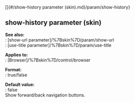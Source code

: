 []{#/show-history parameter (skin).md}/param/show-history}    
## show-history parameter (skin)    
**See also:**    
:   [show-url parameter]/%7Bskin%7D/param/show-url    
:   [use-title parameter]/%7Bskin%7D/param/use-title    
<!-- -->    
**Applies to:**    
:   [Browser]/%7Bskin%7D/control/browser    
<!-- -->    
**Format:**    
:   true/false    
<!-- -->    
**Default value:**    
:   false    
Show forward/back navigation buttons.  